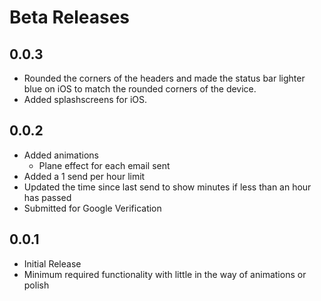 # Beta Releases
## 0.0.3
- Rounded the corners of the headers and made the status bar lighter blue on iOS to match the rounded corners of the device.
- Added splashscreens for iOS.
## 0.0.2
- Added animations
  - Plane effect for each email sent
- Added a 1 send per hour limit
- Updated the time since last send to show minutes if less than an hour has passed
- Submitted for Google Verification
## 0.0.1
- Initial Release
- Minimum required functionality with little in the way of animations or polish
